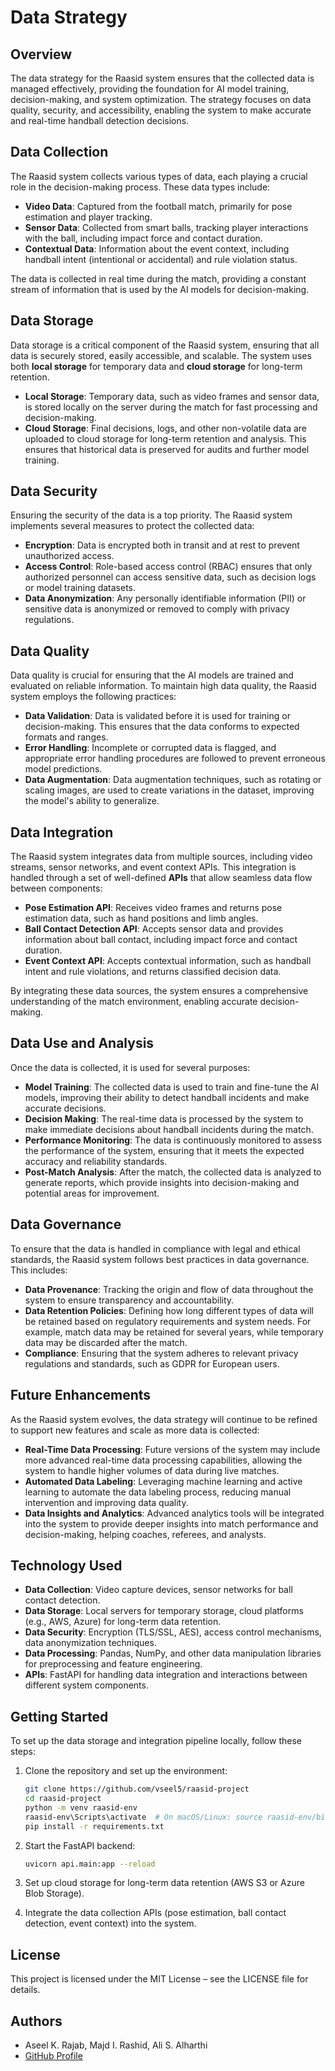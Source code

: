 # Data Strategy

## Overview
The data strategy for the Raasid system ensures that the collected data is managed effectively, providing the foundation for AI model training, decision-making, and system optimization. The strategy focuses on data quality, security, and accessibility, enabling the system to make accurate and real-time handball detection decisions.

## Data Collection
The Raasid system collects various types of data, each playing a crucial role in the decision-making process. These data types include:

- **Video Data**: Captured from the football match, primarily for pose estimation and player tracking.
- **Sensor Data**: Collected from smart balls, tracking player interactions with the ball, including impact force and contact duration.
- **Contextual Data**: Information about the event context, including handball intent (intentional or accidental) and rule violation status.

The data is collected in real time during the match, providing a constant stream of information that is used by the AI models for decision-making.

## Data Storage
Data storage is a critical component of the Raasid system, ensuring that all data is securely stored, easily accessible, and scalable. The system uses both **local storage** for temporary data and **cloud storage** for long-term retention.

- **Local Storage**: Temporary data, such as video frames and sensor data, is stored locally on the server during the match for fast processing and decision-making.
- **Cloud Storage**: Final decisions, logs, and other non-volatile data are uploaded to cloud storage for long-term retention and analysis. This ensures that historical data is preserved for audits and further model training.

## Data Security
Ensuring the security of the data is a top priority. The Raasid system implements several measures to protect the collected data:

- **Encryption**: Data is encrypted both in transit and at rest to prevent unauthorized access.
- **Access Control**: Role-based access control (RBAC) ensures that only authorized personnel can access sensitive data, such as decision logs or model training datasets.
- **Data Anonymization**: Any personally identifiable information (PII) or sensitive data is anonymized or removed to comply with privacy regulations.

## Data Quality
Data quality is crucial for ensuring that the AI models are trained and evaluated on reliable information. To maintain high data quality, the Raasid system employs the following practices:

- **Data Validation**: Data is validated before it is used for training or decision-making. This ensures that the data conforms to expected formats and ranges.
- **Error Handling**: Incomplete or corrupted data is flagged, and appropriate error handling procedures are followed to prevent erroneous model predictions.
- **Data Augmentation**: Data augmentation techniques, such as rotating or scaling images, are used to create variations in the dataset, improving the model's ability to generalize.

## Data Integration
The Raasid system integrates data from multiple sources, including video streams, sensor networks, and event context APIs. This integration is handled through a set of well-defined **APIs** that allow seamless data flow between components:

- **Pose Estimation API**: Receives video frames and returns pose estimation data, such as hand positions and limb angles.
- **Ball Contact Detection API**: Accepts sensor data and provides information about ball contact, including impact force and contact duration.
- **Event Context API**: Accepts contextual information, such as handball intent and rule violations, and returns classified decision data.

By integrating these data sources, the system ensures a comprehensive understanding of the match environment, enabling accurate decision-making.

## Data Use and Analysis
Once the data is collected, it is used for several purposes:

- **Model Training**: The collected data is used to train and fine-tune the AI models, improving their ability to detect handball incidents and make accurate decisions.
- **Decision Making**: The real-time data is processed by the system to make immediate decisions about handball incidents during the match.
- **Performance Monitoring**: The data is continuously monitored to assess the performance of the system, ensuring that it meets the expected accuracy and reliability standards.
- **Post-Match Analysis**: After the match, the collected data is analyzed to generate reports, which provide insights into decision-making and potential areas for improvement.

## Data Governance
To ensure that the data is handled in compliance with legal and ethical standards, the Raasid system follows best practices in data governance. This includes:

- **Data Provenance**: Tracking the origin and flow of data throughout the system to ensure transparency and accountability.
- **Data Retention Policies**: Defining how long different types of data will be retained based on regulatory requirements and system needs. For example, match data may be retained for several years, while temporary data may be discarded after the match.
- **Compliance**: Ensuring that the system adheres to relevant privacy regulations and standards, such as GDPR for European users.

## Future Enhancements
As the Raasid system evolves, the data strategy will continue to be refined to support new features and scale as more data is collected:

- **Real-Time Data Processing**: Future versions of the system may include more advanced real-time data processing capabilities, allowing the system to handle higher volumes of data during live matches.
- **Automated Data Labeling**: Leveraging machine learning and active learning to automate the data labeling process, reducing manual intervention and improving data quality.
- **Data Insights and Analytics**: Advanced analytics tools will be integrated into the system to provide deeper insights into match performance and decision-making, helping coaches, referees, and analysts.

## Technology Used
- **Data Collection**: Video capture devices, sensor networks for ball contact detection.
- **Data Storage**: Local servers for temporary storage, cloud platforms (e.g., AWS, Azure) for long-term data retention.
- **Data Security**: Encryption (TLS/SSL, AES), access control mechanisms, data anonymization techniques.
- **Data Processing**: Pandas, NumPy, and other data manipulation libraries for preprocessing and feature engineering.
- **APIs**: FastAPI for handling data integration and interactions between different system components.

## Getting Started
To set up the data storage and integration pipeline locally, follow these steps:

1. Clone the repository and set up the environment:
   ```bash
   git clone https://github.com/vseel5/raasid-project
   cd raasid-project
   python -m venv raasid-env
   raasid-env\Scripts\activate  # On macOS/Linux: source raasid-env/bin/activate
   pip install -r requirements.txt
   ```

2. Start the FastAPI backend:
   ```bash
   uvicorn api.main:app --reload
   ```

3. Set up cloud storage for long-term data retention (AWS S3 or Azure Blob Storage).

4. Integrate the data collection APIs (pose estimation, ball contact detection, event context) into the system.

## License
This project is licensed under the MIT License – see the LICENSE file for details.

## Authors
- Aseel K. Rajab, Majd I. Rashid, Ali S. Alharthi
- [GitHub Profile](https://github.com/vseel5/raasid-project)